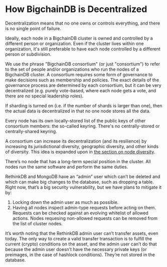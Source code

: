# How BigchainDB is Decentralized

Decentralization means that no one owns or controls everything, and there is no single point of failure.

Ideally, each node in a BigchainDB cluster is owned and controlled by a different person or organization. Even if the cluster lives within one organization, it's still preferable to have each node controlled by a different person or subdivision.

We use the phrase "BigchainDB consortium" (or just "consortium") to refer to the set of people and/or organizations who run the nodes of a BigchainDB cluster. A consortium requires some form of governance to make decisions such as membership and policies. The exact details of the governance process are determined by each consortium, but it can be very decentralized (e.g. purely vote-based, where each node gets a vote, and there are no special leadership roles).

If sharding is turned on (i.e. if the number of shards is larger than one), then the actual data is decentralized in that no one node stores all the data.

Every node has its own locally-stored list of the public keys of other consortium members: the so-called keyring. There's no centrally-stored or centrally-shared keyring.

A consortium can increase its decentralization (and its resilience) by increasing its jurisdictional diversity, geographic diversity, and other kinds of diversity. This idea is expanded upon in [the section on node diversity](diversity.html).

There’s no node that has a long-term special position in the cluster. All nodes run the same software and perform the same duties.

RethinkDB and MongoDB have an “admin” user which can’t be deleted and which can make big changes to the database, such as dropping a table. Right now, that’s a big security vulnerability, but we have plans to mitigate it by:
1. Locking down the admin user as much as possible.
2. Having all nodes inspect admin-type requests before acting on them. Requests can be checked against an evolving whitelist of allowed actions. Nodes requesing non-allowed requests can be removed from the list of cluster nodes.

It’s worth noting that the RethinkDB admin user can’t transfer assets, even today. The only way to create a valid transfer transaction is to fulfill the current (crypto) conditions on the asset, and the admin user can’t do that because the admin user doesn’t have the necessary private keys (or preimages, in the case of hashlock conditions). They’re not stored in the database.
